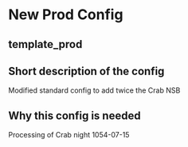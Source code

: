 # New Prod Config

## template_prod

## Short description of the config

Modified standard config to add twice the Crab NSB

## Why this config is needed

Processing of Crab night 1054-07-15
